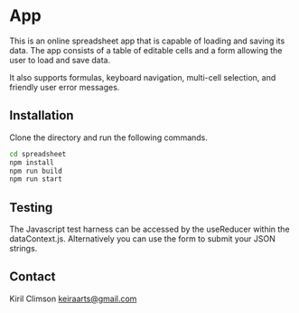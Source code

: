 # App

This is an online spreadsheet app that is capable of loading and saving its data. The app consists of a table of editable cells and a form allowing the user to load and save data.

It also supports formulas, keyboard navigation, multi-cell selection, and friendly user error messages.

## Installation

Clone the directory and run the following commands.

```bash
cd spreadsheet
npm install
npm run build
npm run start
```

## Testing

The Javascript test harness can be accessed by the useReducer within the dataContext.js. Alternatively you can use the form to submit your JSON strings.

## Contact

Kiril Climson keiraarts@gmail.com
